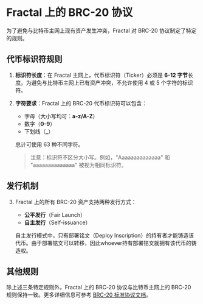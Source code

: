 # Fractal 上的 BRC-20 协议

为了避免与比特币主网上现有资产发生冲突，Fractal 对 BRC-20 协议制定了特定的规则。

## 代币标识符规则

1. **标识符长度**：在 Fractal 主网上，代币标识符（Ticker）必须是 **6-12 字节**长度。为避免与比特币主网上已有资产冲突，不允许使用 4 或 5 个字符的标识符。

2. **字符要求**：Fractal 上的 BRC-20 代币标识符可以包含：
   - 字母（大小写均可：**a-z/A-Z**）
   - 数字（**0-9**）
   - 下划线（**_**）
   
   总计可使用 63 种不同字符。

   > 注意：标识符不区分大小写。例如，"Aaaaaaaaaaaaaa" 和 "aaaaaaaaaaaaaa" 被视为相同标识符。

## 发行机制

3. Fractal 上的所有 BRC-20 资产支持两种发行方式：
   - **公平发行**（Fair Launch）
   - **自主发行**（Self-issuance）

   自主发行模式中，只有部署铭文（Deploy Inscription）的持有者才能铸造该代币。由于部署铭文可以转移，因此whoever持有部署铭文就拥有该代币的铸造权。

## 其他规则

除上述三条特定规则外，Fractal 上的 BRC-20 协议与比特币主网上的 BRC-20 规则保持一致。更多详细信息可参考 [BRC-20 标准协议文档](https://layer1.gitbook.io/layer1-foundation/protocols/brc-20/indexing)。
